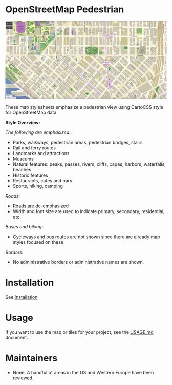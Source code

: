 # OpenStreetMap Pedestrian

![screenshot](https://github.com/corb555/openstreetmap-carto-walking/blob/1fe3b736e584b62f742cadb9c64ec72148f3dbe2/seattle_z16.png)

These map stylesheets emphasize a pedestrian view using CartoCSS style for OpenStreetMap data.

**Style Overview:**

_The following are emphasized:_  
* Parks, walkways, pedestrian areas, pedestrian bridges, stairs  
* Rail and ferry routes 
* Landmarks and attractions  
* Museums  
* Natural features: peaks, passes, rivers, cliffs, capes, harbors, waterfalls, beaches  
* Historic features  
* Restaurants, cafes and bars  
* Sports, hiking, camping
  
_Roads:_  
* Roads are de-emphasized
* Width and font size are used to indicate primary, secondary, residential, etc.

_Buses and biking:_  
* Cycleways and bus routes are not shown since there are already map styles focused on these  

_Borders:_  
* No administrative borders or administrative names are shown.

# Installation  
See [Installation](https://github.com/corb555/openstreetmap-carto-walking/blob/3c235f1ebef4ce4ac0e1ef6099e09885d8afbace/INSTALL.md)

# Usage  
If you want to use the map or tiles for your project, see the [USAGE.md](USAGE.md) document.  
  
# Maintainers  
* None.  A handful of areas in the US and Western Europe have been reviewed.
